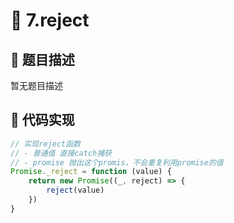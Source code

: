 # 🎪 7.reject



## 📄 题目描述
暂无题目描述

## 📄 代码实现
```typescript
// 实现reject函数
// - 普通值 直接catch捕获
// - promise 抛出这个promis，不会重复利用promise的值
Promise._reject = function (value) {
    return new Promise((_, reject) => {
        reject(value)
    })
}

```
